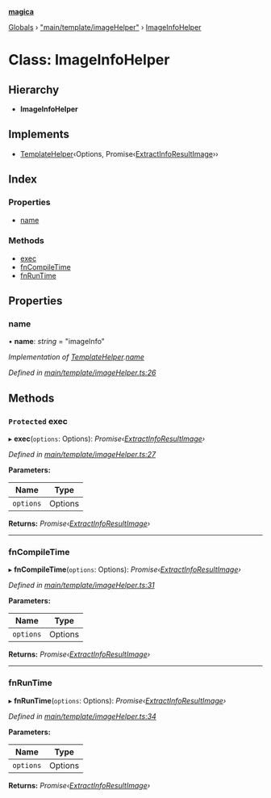 **[magica](../README.md)**

[Globals](../README.md) › ["main/template/imageHelper"](../modules/_main_template_imagehelper_.md) › [ImageInfoHelper](_main_template_imagehelper_.imageinfohelper.md)

# Class: ImageInfoHelper

## Hierarchy

* **ImageInfoHelper**

## Implements

* [TemplateHelper](../interfaces/_main_template_template_.templatehelper.md)‹Options, Promise‹[ExtractInfoResultImage](../interfaces/_image_imageinfo_.extractinforesultimage.md)››

## Index

### Properties

* [name](_main_template_imagehelper_.imageinfohelper.md#name)

### Methods

* [exec](_main_template_imagehelper_.imageinfohelper.md#protected-exec)
* [fnCompileTime](_main_template_imagehelper_.imageinfohelper.md#fncompiletime)
* [fnRunTime](_main_template_imagehelper_.imageinfohelper.md#fnruntime)

## Properties

###  name

• **name**: *string* = "imageInfo"

*Implementation of [TemplateHelper](../interfaces/_main_template_template_.templatehelper.md).[name](../interfaces/_main_template_template_.templatehelper.md#name)*

*Defined in [main/template/imageHelper.ts:26](https://github.com/cancerberoSgx/magica/blob/64330f2/src/main/template/imageHelper.ts#L26)*

## Methods

### `Protected` exec

▸ **exec**(`options`: Options): *Promise‹[ExtractInfoResultImage](../interfaces/_image_imageinfo_.extractinforesultimage.md)›*

*Defined in [main/template/imageHelper.ts:27](https://github.com/cancerberoSgx/magica/blob/64330f2/src/main/template/imageHelper.ts#L27)*

**Parameters:**

Name | Type |
------ | ------ |
`options` | Options |

**Returns:** *Promise‹[ExtractInfoResultImage](../interfaces/_image_imageinfo_.extractinforesultimage.md)›*

___

###  fnCompileTime

▸ **fnCompileTime**(`options`: Options): *Promise‹[ExtractInfoResultImage](../interfaces/_image_imageinfo_.extractinforesultimage.md)›*

*Defined in [main/template/imageHelper.ts:31](https://github.com/cancerberoSgx/magica/blob/64330f2/src/main/template/imageHelper.ts#L31)*

**Parameters:**

Name | Type |
------ | ------ |
`options` | Options |

**Returns:** *Promise‹[ExtractInfoResultImage](../interfaces/_image_imageinfo_.extractinforesultimage.md)›*

___

###  fnRunTime

▸ **fnRunTime**(`options`: Options): *Promise‹[ExtractInfoResultImage](../interfaces/_image_imageinfo_.extractinforesultimage.md)›*

*Defined in [main/template/imageHelper.ts:34](https://github.com/cancerberoSgx/magica/blob/64330f2/src/main/template/imageHelper.ts#L34)*

**Parameters:**

Name | Type |
------ | ------ |
`options` | Options |

**Returns:** *Promise‹[ExtractInfoResultImage](../interfaces/_image_imageinfo_.extractinforesultimage.md)›*